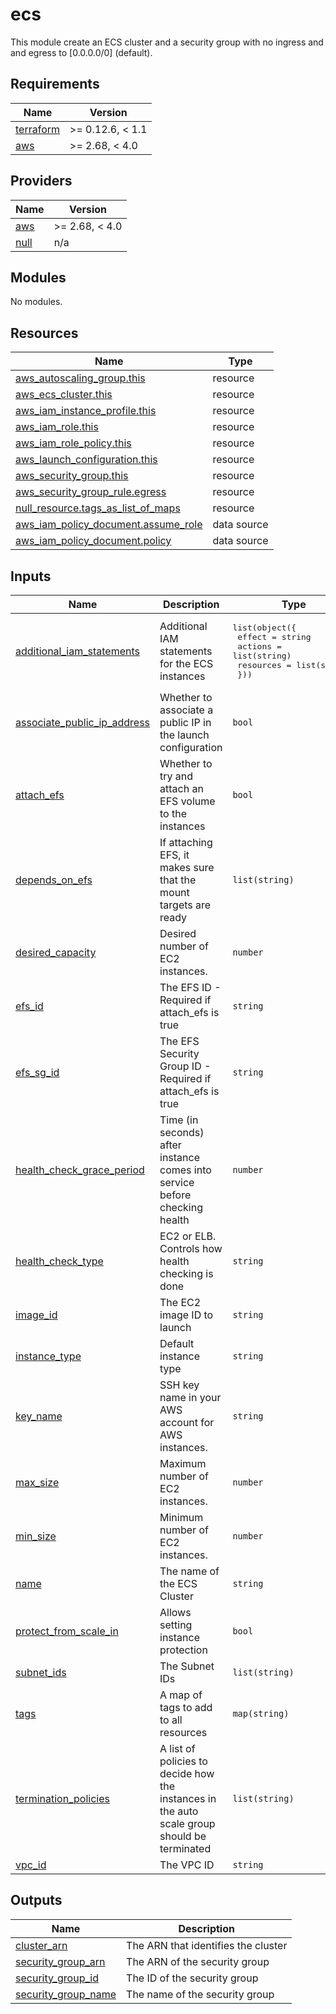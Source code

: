 # ecs
This module create an ECS cluster and a security group with no ingress and and egress to [0.0.0.0/0] (default).

<!-- BEGINNING OF PRE-COMMIT-TERRAFORM DOCS HOOK -->
## Requirements

| Name | Version |
|------|---------|
| <a name="requirement_terraform"></a> [terraform](#requirement\_terraform) | >= 0.12.6, < 1.1 |
| <a name="requirement_aws"></a> [aws](#requirement\_aws) | >= 2.68, < 4.0 |

## Providers

| Name | Version |
|------|---------|
| <a name="provider_aws"></a> [aws](#provider\_aws) | >= 2.68, < 4.0 |
| <a name="provider_null"></a> [null](#provider\_null) | n/a |

## Modules

No modules.

## Resources

| Name | Type |
|------|------|
| [aws_autoscaling_group.this](https://registry.terraform.io/providers/hashicorp/aws/latest/docs/resources/autoscaling_group) | resource |
| [aws_ecs_cluster.this](https://registry.terraform.io/providers/hashicorp/aws/latest/docs/resources/ecs_cluster) | resource |
| [aws_iam_instance_profile.this](https://registry.terraform.io/providers/hashicorp/aws/latest/docs/resources/iam_instance_profile) | resource |
| [aws_iam_role.this](https://registry.terraform.io/providers/hashicorp/aws/latest/docs/resources/iam_role) | resource |
| [aws_iam_role_policy.this](https://registry.terraform.io/providers/hashicorp/aws/latest/docs/resources/iam_role_policy) | resource |
| [aws_launch_configuration.this](https://registry.terraform.io/providers/hashicorp/aws/latest/docs/resources/launch_configuration) | resource |
| [aws_security_group.this](https://registry.terraform.io/providers/hashicorp/aws/latest/docs/resources/security_group) | resource |
| [aws_security_group_rule.egress](https://registry.terraform.io/providers/hashicorp/aws/latest/docs/resources/security_group_rule) | resource |
| [null_resource.tags_as_list_of_maps](https://registry.terraform.io/providers/hashicorp/null/latest/docs/resources/resource) | resource |
| [aws_iam_policy_document.assume_role](https://registry.terraform.io/providers/hashicorp/aws/latest/docs/data-sources/iam_policy_document) | data source |
| [aws_iam_policy_document.policy](https://registry.terraform.io/providers/hashicorp/aws/latest/docs/data-sources/iam_policy_document) | data source |

## Inputs

| Name | Description | Type | Default | Required |
|------|-------------|------|---------|:--------:|
| <a name="input_additional_iam_statements"></a> [additional\_iam\_statements](#input\_additional\_iam\_statements) | Additional IAM statements for the ECS instances | <pre>list(object({<br>    effect    = string<br>    actions   = list(string)<br>    resources = list(string)<br>  }))</pre> | `[]` | no |
| <a name="input_associate_public_ip_address"></a> [associate\_public\_ip\_address](#input\_associate\_public\_ip\_address) | Whether to associate a public IP in the launch configuration | `bool` | `false` | no |
| <a name="input_attach_efs"></a> [attach\_efs](#input\_attach\_efs) | Whether to try and attach an EFS volume to the instances | `bool` | `false` | no |
| <a name="input_depends_on_efs"></a> [depends\_on\_efs](#input\_depends\_on\_efs) | If attaching EFS, it makes sure that the mount targets are ready | `list(string)` | `[]` | no |
| <a name="input_desired_capacity"></a> [desired\_capacity](#input\_desired\_capacity) | Desired number of EC2 instances. | `number` | `1` | no |
| <a name="input_efs_id"></a> [efs\_id](#input\_efs\_id) | The EFS ID - Required if attach\_efs is true | `string` | `""` | no |
| <a name="input_efs_sg_id"></a> [efs\_sg\_id](#input\_efs\_sg\_id) | The EFS Security Group ID - Required if attach\_efs is true | `string` | `""` | no |
| <a name="input_health_check_grace_period"></a> [health\_check\_grace\_period](#input\_health\_check\_grace\_period) | Time (in seconds) after instance comes into service before checking health | `number` | `300` | no |
| <a name="input_health_check_type"></a> [health\_check\_type](#input\_health\_check\_type) | EC2 or ELB. Controls how health checking is done | `string` | `"EC2"` | no |
| <a name="input_image_id"></a> [image\_id](#input\_image\_id) | The EC2 image ID to launch | `string` | `""` | no |
| <a name="input_instance_type"></a> [instance\_type](#input\_instance\_type) | Default instance type | `string` | `"t3.medium"` | no |
| <a name="input_key_name"></a> [key\_name](#input\_key\_name) | SSH key name in your AWS account for AWS instances. | `string` | `""` | no |
| <a name="input_max_size"></a> [max\_size](#input\_max\_size) | Maximum number of EC2 instances. | `number` | `1` | no |
| <a name="input_min_size"></a> [min\_size](#input\_min\_size) | Minimum number of EC2 instances. | `number` | `1` | no |
| <a name="input_name"></a> [name](#input\_name) | The name of the ECS Cluster | `string` | `""` | no |
| <a name="input_protect_from_scale_in"></a> [protect\_from\_scale\_in](#input\_protect\_from\_scale\_in) | Allows setting instance protection | `bool` | `false` | no |
| <a name="input_subnet_ids"></a> [subnet\_ids](#input\_subnet\_ids) | The Subnet IDs | `list(string)` | n/a | yes |
| <a name="input_tags"></a> [tags](#input\_tags) | A map of tags to add to all resources | `map(string)` | `{}` | no |
| <a name="input_termination_policies"></a> [termination\_policies](#input\_termination\_policies) | A list of policies to decide how the instances in the auto scale group should be terminated | `list(string)` | <pre>[<br>  "OldestInstance",<br>  "Default"<br>]</pre> | no |
| <a name="input_vpc_id"></a> [vpc\_id](#input\_vpc\_id) | The VPC ID | `string` | `""` | no |

## Outputs

| Name | Description |
|------|-------------|
| <a name="output_cluster_arn"></a> [cluster\_arn](#output\_cluster\_arn) | The ARN that identifies the cluster |
| <a name="output_security_group_arn"></a> [security\_group\_arn](#output\_security\_group\_arn) | The ARN of the security group |
| <a name="output_security_group_id"></a> [security\_group\_id](#output\_security\_group\_id) | The ID of the security group |
| <a name="output_security_group_name"></a> [security\_group\_name](#output\_security\_group\_name) | The name of the security group |
<!-- END OF PRE-COMMIT-TERRAFORM DOCS HOOK -->
